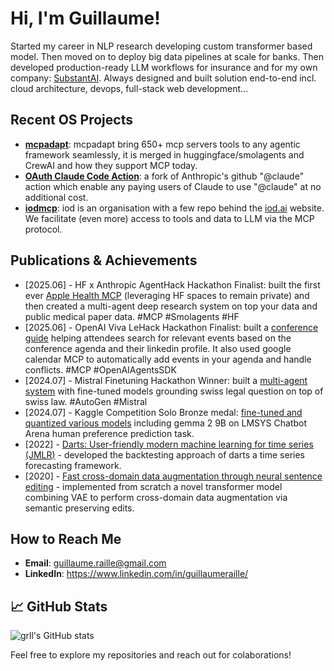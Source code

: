 # Hi, I'm Guillaume!

Started my career in NLP research developing custom transformer based model. Then moved on to deploy big data pipelines at scale for banks. Then developed production-ready LLM workflows for insurance and for my own company: [SubstantAI](https://www.substant.ai). Always designed and built solution end-to-end incl. cloud architecture, devops, full-stack web development...

## Recent OS Projects
- **[mcpadapt](https://github.com/grll/mcpadapt)**: mcpadapt bring 650+ mcp servers tools to any agentic framework seamlessly, it is merged in huggingface/smolagents and CrewAI and how they support MCP today.
- **[OAuth Claude Code Action](https://github.com/grll/claude-code-action)**: a fork of Anthropic's github "@claude" action which enable any paying users of Claude to use "@claude" at no additional cost. 
- **[iodmcp](https://github.com/iodmcp)**: iod is an organisation with a few repo behind the [iod.ai](https://iod.ai) website. We facilitate (even more) access to tools and data to LLM via the MCP protocol.

## Publications & Achievements
- [2025.06] - HF x Anthropic AgentHack Hackathon Finalist: built the first ever [Apple Health MCP](https://github.com/grll/apple-health-landing-zone) (leveraging HF spaces to remain private) and then created a multi-agent deep research system on top your data and public medical paper data. #MCP #Smolagents #HF
- [2025.06] - OpenAI Viva LeHack Hackathon Finalist: built a [conference guide](https://github.com/grll/vivalehack) helping attendees search for relevant events based on the conference agenda and their linkedin profile. It also used google calendar MCP to automatically add events in your agenda and handle conflicts. #MCP #OpenAIAgentsSDK
- [2024.07] - Mistral Finetuning Hackathon Winner: built a [multi-agent system](https://github.com/grll/mistral-finetuning-hackathon) with fine-tuned models grounding swiss legal question on top of swiss law. #AutoGen #Mistral
- [2024.07] - Kaggle Competition Solo Bronze medal: [fine-tuned and quantized various models](https://github.com/grll/lmsys-chatbot-arena-public/blob/main/36_unsloth_gemma2_9b_2048_1epochs_1e-4.ipynb) including gemma 2 9B on LMSYS Chatbot Arena human preference prediction task.
- [2022] - [Darts: User-friendly modern machine learning for time series (JMLR)](https://www.jmlr.org/papers/volume23/21-1177/21-1177.pdf) - developed the backtesting approach of darts a time series forecasting framework.
- [2020] - [Fast cross-domain data augmentation through neural sentence editing](https://arxiv.org/pdf/2003.10254) - implemented from scratch a novel transformer model combining VAE to perform cross-domain data augmentation via semantic preserving edits. 

## How to Reach Me
- **Email**: guillaume.raille@gmail.com
- **LinkedIn**: https://www.linkedin.com/in/guillaumeraille/

## 📈 GitHub Stats
![grll's GitHub stats](https://github-readme-stats.vercel.app/api?username=grll&show_icons=true&theme=radical)

Feel free to explore my repositories and reach out for colaborations!
